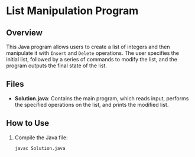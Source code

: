 # List Manipulation Program

## Overview
This Java program allows users to create a list of integers and then manipulate it with `Insert` and `Delete` operations. The user specifies the initial list, followed by a series of commands to modify the list, and the program outputs the final state of the list.

## Files
- **Solution.java**: Contains the main program, which reads input, performs the specified operations on the list, and prints the modified list.

## How to Use
1. Compile the Java file:
   ```bash
   javac Solution.java
